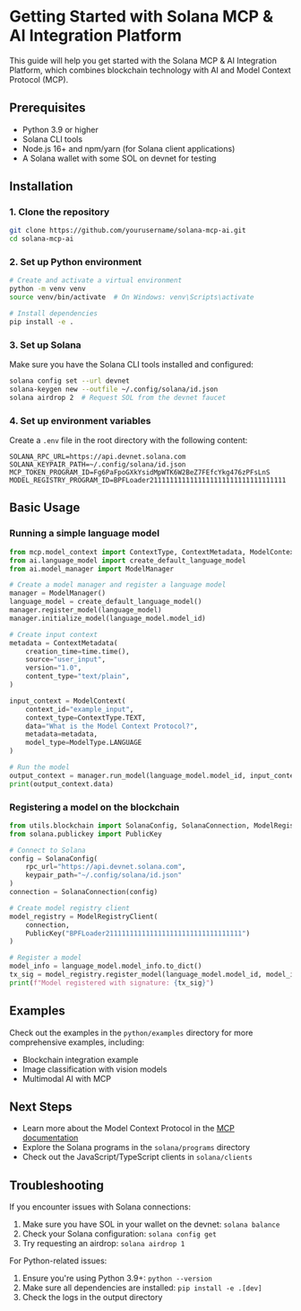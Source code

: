 # Getting Started with Solana MCP & AI Integration Platform

This guide will help you get started with the Solana MCP & AI Integration Platform, which combines blockchain technology with AI and Model Context Protocol (MCP).

## Prerequisites

- Python 3.9 or higher
- Solana CLI tools
- Node.js 16+ and npm/yarn (for Solana client applications)
- A Solana wallet with some SOL on devnet for testing

## Installation

### 1. Clone the repository

```bash
git clone https://github.com/yourusername/solana-mcp-ai.git
cd solana-mcp-ai
```

### 2. Set up Python environment

```bash
# Create and activate a virtual environment
python -m venv venv
source venv/bin/activate  # On Windows: venv\Scripts\activate

# Install dependencies
pip install -e .
```

### 3. Set up Solana

Make sure you have the Solana CLI tools installed and configured:

```bash
solana config set --url devnet
solana-keygen new --outfile ~/.config/solana/id.json
solana airdrop 2  # Request SOL from the devnet faucet
```

### 4. Set up environment variables

Create a `.env` file in the root directory with the following content:

```
SOLANA_RPC_URL=https://api.devnet.solana.com
SOLANA_KEYPAIR_PATH=~/.config/solana/id.json
MCP_TOKEN_PROGRAM_ID=Fg6PaFpoGXkYsidMpWTK6W2BeZ7FEfcYkg476zPFsLnS
MODEL_REGISTRY_PROGRAM_ID=BPFLoader2111111111111111111111111111111111
```

## Basic Usage

### Running a simple language model

```python
from mcp.model_context import ContextType, ContextMetadata, ModelContext, ModelType
from ai.language_model import create_default_language_model
from ai.model_manager import ModelManager

# Create a model manager and register a language model
manager = ModelManager()
language_model = create_default_language_model()
manager.register_model(language_model)
manager.initialize_model(language_model.model_id)

# Create input context
metadata = ContextMetadata(
    creation_time=time.time(),
    source="user_input",
    version="1.0",
    content_type="text/plain",
)

input_context = ModelContext(
    context_id="example_input",
    context_type=ContextType.TEXT,
    data="What is the Model Context Protocol?",
    metadata=metadata,
    model_type=ModelType.LANGUAGE
)

# Run the model
output_context = manager.run_model(language_model.model_id, input_context)
print(output_context.data)
```

### Registering a model on the blockchain

```python
from utils.blockchain import SolanaConfig, SolanaConnection, ModelRegistryClient
from solana.publickey import PublicKey

# Connect to Solana
config = SolanaConfig(
    rpc_url="https://api.devnet.solana.com",
    keypair_path="~/.config/solana/id.json"
)
connection = SolanaConnection(config)

# Create model registry client
model_registry = ModelRegistryClient(
    connection,
    PublicKey("BPFLoader2111111111111111111111111111111111")
)

# Register a model
model_info = language_model.model_info.to_dict()
tx_sig = model_registry.register_model(language_model.model_id, model_info)
print(f"Model registered with signature: {tx_sig}")
```

## Examples

Check out the examples in the `python/examples` directory for more comprehensive examples, including:

- Blockchain integration example
- Image classification with vision models
- Multimodal AI with MCP

## Next Steps

- Learn more about the Model Context Protocol in the [MCP documentation](docs/mcp.md)
- Explore the Solana programs in the `solana/programs` directory
- Check out the JavaScript/TypeScript clients in `solana/clients`

## Troubleshooting

If you encounter issues with Solana connections:

1. Make sure you have SOL in your wallet on the devnet: `solana balance`
2. Check your Solana configuration: `solana config get`
3. Try requesting an airdrop: `solana airdrop 1`

For Python-related issues:

1. Ensure you're using Python 3.9+: `python --version`
2. Make sure all dependencies are installed: `pip install -e .[dev]`
3. Check the logs in the output directory 